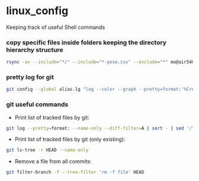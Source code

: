 # linux_config
Keeping track of useful Shell commands


### copy specific files inside folders keeping the directory hierarchy structure
```sh
rsync -av --include="*/" --include="*-pose.csv" --exclude="*" mo@air540:Desktop/HADComplianceGroundTruth1/ data/
```

### pretty log for git
```sh
git config --global alias.lg "log --color --graph --pretty=format:'%Cred%h%Creset -%C(yellow)%d%Creset %s %Cgreen(%cr) %C(bold blue)<%an>%Creset' --abbrev-commit"
```
### git useful commands

- Print list of tracked files by git:

```sh
git log --pretty=format: --name-only --diff-filter=A | sort - | sed '/^$/d'
```

- Print list of tracked files by git (only existing): 

```sh
git ls-tree -r HEAD --name-only
```

- Remove a file from all commits: 

```sh
git filter-branch -f --tree-filter 'rm -f file' HEAD
```

